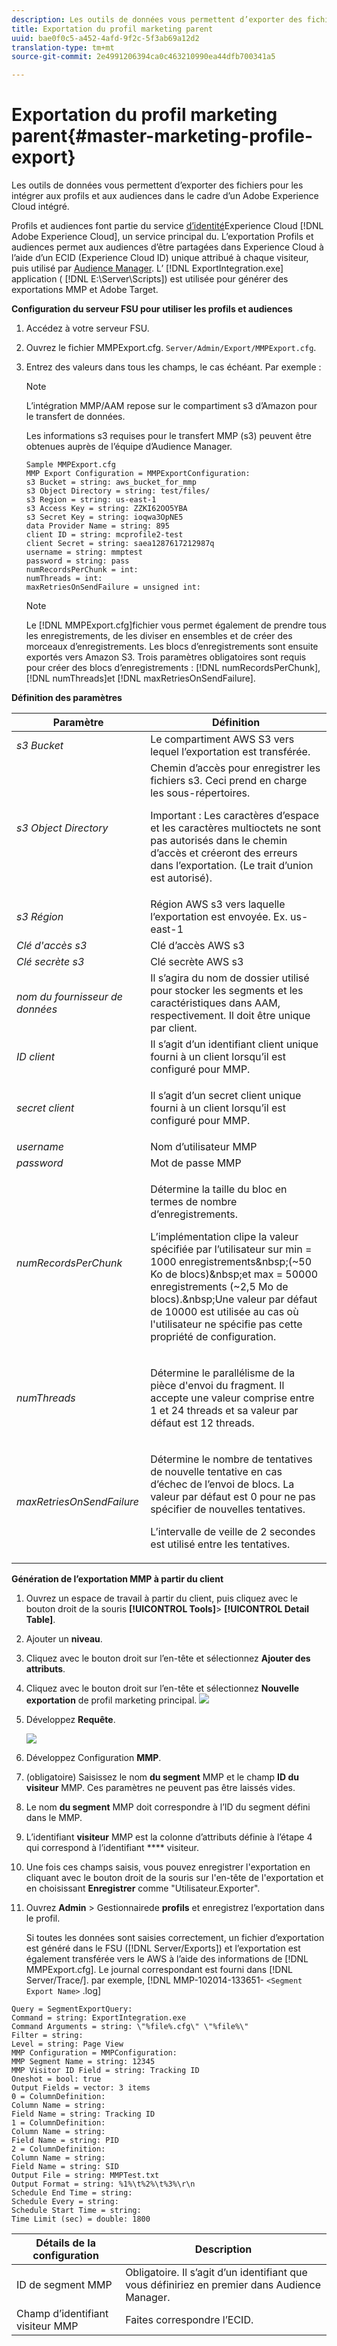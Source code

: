 ```yaml
---
description: Les outils de données vous permettent d’exporter des fichiers afin de les intégrer à l’exportation des profils et des audiences dans le cadre d’une intégration d’Adobe Experience Cloud.
title: Exportation du profil marketing parent
uuid: bae0f0c5-a452-4afd-9f2c-5f3ab69a12d2
translation-type: tm+mt
source-git-commit: 2e4991206394ca0c463210990ea44dfb700341a5

---
```



# Exportation du profil marketing parent{#master-marketing-profile-export}

Les outils de données vous permettent d’exporter des fichiers pour les intégrer aux profils et aux audiences dans le cadre d’un Adobe Experience Cloud intégré.

<!-- <a id="section_731922BC8628479198A41EF3EA72F2FF"></a> -->

Profils et audiences font partie du service [d’identité](https://docs.adobe.com/content/help/en/id-service/using/home.html)Experience Cloud [!DNL Adobe Experience Cloud], un service principal du. L’exportation Profils et audiences permet aux audiences d’être partagées dans Experience Cloud à l’aide d’un ECID (Experience Cloud ID) unique attribué à chaque visiteur, puis utilisé par [Audience Manager](https://docs.adobe.com/content/help/en/audience-manager/user-guide/aam-home.html). L’ [!DNL ExportIntegration.exe] application ( [!DNL E:\Server\Scripts]) est utilisée pour générer des exportations MMP et Adobe Target.

**Configuration du serveur FSU pour utiliser les profils et audiences**

1. Accédez à votre serveur FSU.
1. Ouvrez le fichier MMPExport.cfg. `Server/Admin/Export/MMPExport.cfg`.
1. Entrez des valeurs dans tous les champs, le cas échéant. Par exemple :

   >[!NOTE]
   >
   >L’intégration MMP/AAM repose sur le compartiment s3 d’Amazon pour le transfert de données.
   >
   >
   >Les informations s3 requises pour le transfert MMP (s3) peuvent être obtenues auprès de l’équipe d’Audience Manager.

   ```
   Sample MMPExport.cfg
   MMP Export Configuration = MMPExportConfiguration: 
   s3 Bucket = string: aws_bucket_for_mmp 
   s3 Object Directory = string: test/files/ 
   s3 Region = string: us-east-1 
   s3 Access Key = string: ZZKI62OO5YBA 
   s3 Secret Key = string: ioqwa3OpNE5 
   data Provider Name = string: 895 
   client ID = string: mcprofile2-test 
   client Secret = string: saea1287617212987q 
   username = string: mmptest 
   password = string: pass 
   numRecordsPerChunk = int:  
   numThreads = int:  
   maxRetriesOnSendFailure = unsigned int:
   ```

   >[!NOTE]
   >
   >Le [!DNL MMPExport.cfg]fichier vous permet également de prendre tous les enregistrements, de les diviser en ensembles et de créer des morceaux d’enregistrements. Les blocs d’enregistrements sont ensuite exportés vers Amazon S3. Trois paramètres obligatoires sont requis pour créer des blocs d’enregistrements : [!DNL numRecordsPerChunk], [!DNL numThreads]et [!DNL maxRetriesOnSendFailure].

**Définition des paramètres**

<table id="table_DDEFBC45895A4663973F9C2EB9052FEF"> 
 <thead> 
  <tr> 
   <th colname="col1" class="entry"> Paramètre </th> 
   <th colname="col2" class="entry"> Définition </th> 
  </tr> 
 </thead>
 <tbody> 
  <tr> 
   <td colname="col1"> <i>s3 Bucket</i> </td> 
   <td colname="col2"> Le compartiment AWS S3 vers lequel l’exportation est transférée. </td> 
  </tr> 
  <tr> 
   <td colname="col1"> <i>s3 Object Directory</i> </td> 
   <td colname="col2"> Chemin d’accès pour enregistrer les fichiers s3. Ceci prend en charge les sous-répertoires. <p> <p>Important :  Les caractères d’espace et les caractères multioctets ne sont pas autorisés dans le chemin d’accès et créeront des erreurs dans l’exportation. (Le trait d’union est autorisé). </p> </p> </td> 
  </tr> 
  <tr> 
   <td colname="col1"> <i>s3 Région</i> </td> 
   <td colname="col2"> Région AWS s3 vers laquelle l’exportation est envoyée. Ex. us-east-1 </td> 
  </tr> 
  <tr> 
   <td colname="col1"> <i>Clé d'accès s3</i> </td> 
   <td colname="col2"> Clé d’accès AWS s3 </td> 
  </tr> 
  <tr> 
   <td colname="col1"> <i>Clé secrète s3</i> </td> 
   <td colname="col2"> Clé secrète AWS s3 </td> 
  </tr> 
  <tr> 
   <td colname="col1"> <i>nom du fournisseur de données</i> </td> 
   <td colname="col2"> Il s’agira du nom de dossier utilisé pour stocker les segments et les caractéristiques dans AAM, respectivement. Il doit être unique par client. </td> 
  </tr> 
  <tr> 
   <td colname="col1"> <i>ID client</i> </td> 
   <td colname="col2"> Il s’agit d’un identifiant client unique fourni à un client lorsqu’il est configuré pour MMP. </td> 
  </tr> 
  <tr> 
   <td colname="col1"> <i>secret client</i> </td> 
   <td colname="col2"> <p><i></i>Il s’agit d’un secret client unique fourni à un client lorsqu’il est configuré pour MMP. </p> </td> 
  </tr> 
  <tr> 
   <td colname="col1"> <i>username</i> </td> 
   <td colname="col2"> Nom d’utilisateur MMP </td> 
  </tr> 
  <tr> 
   <td colname="col1"> <i>password</i> </td> 
   <td colname="col2"> Mot de passe MMP </td> 
  </tr> 
  <tr> 
   <td colname="col1"> <i>numRecordsPerChunk</i> </td> 
   <td colname="col2"> <p>Détermine la taille du bloc en termes de nombre d’enregistrements. </p> <p>L’implémentation clipe la valeur spécifiée par l’utilisateur sur min = 1000 enregistrements&amp;nbsp;(~50 Ko de blocs)&amp;nbsp;et max = 50000 enregistrements (~2,5 Mo de blocs).&amp;nbsp;Une valeur par défaut de 10000 est utilisée au cas où l'utilisateur ne spécifie pas cette propriété de configuration. </p> </td> 
  </tr> 
  <tr> 
   <td colname="col1"> <i>numThreads</i> </td> 
   <td colname="col2"> <p>Détermine le parallélisme de la pièce d'envoi du fragment. Il accepte une valeur comprise entre 1 et 24 threads et sa valeur par défaut est 12 threads. </p> </td> 
  </tr> 
  <tr> 
   <td colname="col1"> <i>maxRetriesOnSendFailure</i> </td> 
   <td colname="col2"> <p>Détermine le nombre de tentatives de nouvelle tentative en cas d’échec de l’envoi de blocs. La valeur par défaut est 0 pour ne pas spécifier de nouvelles tentatives. </p> <p>L’intervalle de veille de 2 secondes est utilisé entre les tentatives. </p> </td> 
  </tr> 
 </tbody> 
</table>

**Génération de l’exportation MMP à partir du client**

1. Ouvrez un espace de travail à partir du client, puis cliquez avec le bouton droit de la souris **[!UICONTROL Tools]**> **[!UICONTROL Detail Table]**.
1. Ajouter un **niveau**.
1. Cliquez avec le bouton droit sur l’en-tête et sélectionnez **Ajouter des attributs**.
1. Cliquez avec le bouton droit sur l’en-tête et sélectionnez **Nouvelle exportation** de profil marketing principal. ![](assets/mmp_mmp_export.png)
1. Développez **Requête**.

   ![](assets/mmp_mmp_query.png)

1. Développez Configuration **MMP**.
1. (obligatoire) Saisissez le nom **du segment** MMP et le champ **ID du visiteur** MMP. Ces paramètres ne peuvent pas être laissés vides.
1. Le nom **du segment** MMP doit correspondre à l’ID du segment défini dans le MMP.
1. L’identifiant **visiteur** MMP est la colonne d’attributs définie à l’étape 4 qui correspond à l’identifiant **** visiteur.
1. Une fois ces champs saisis, vous pouvez enregistrer l&#39;exportation en cliquant avec le bouton droit de la souris sur l&#39;en-tête de l&#39;exportation et en choisissant **Enregistrer** comme &quot;Utilisateur\.Exporter&quot;.
1. Ouvrez **Admin** > Gestionnairede **profils** et enregistrez l’exportation dans le profil.

   Si toutes les données sont saisies correctement, un fichier d’exportation est généré dans le FSU ([!DNL Server/Exports]) et l’exportation est également transférée vers le AWS à l’aide des informations de [!DNL MMPExport.cfg]. Le journal correspondant est fourni dans [!DNL Server/Trace/]. par exemple, [!DNL MMP-102014-133651- `<Segment Export Name>` .log]

```
Query = SegmentExportQuery: 
Command = string: ExportIntegration.exe 
Command Arguments = string: \"%file%.cfg\" \"%file%\" 
Filter = string: 
Level = string: Page View 
MMP Configuration = MMPConfiguration: 
MMP Segment Name = string: 12345 
MMP Visitor ID Field = string: Tracking ID 
Oneshot = bool: true 
Output Fields = vector: 3 items 
0 = ColumnDefinition: 
Column Name = string: 
Field Name = string: Tracking ID 
1 = ColumnDefinition: 
Column Name = string: 
Field Name = string: PID 
2 = ColumnDefinition: 
Column Name = string: 
Field Name = string: SID 
Output File = string: MMPTest.txt 
Output Format = string: %1%\t%2%\t%3%\r\n 
Schedule End Time = string: 
Schedule Every = string: 
Schedule Start Time = string: 
Time Limit (sec) = double: 1800 
```

| Détails de la configuration | Description |
|---|---|
| ID de segment MMP | Obligatoire. Il s’agit d’un identifiant que vous définiriez en premier dans Audience Manager. |
| Champ d’identifiant visiteur MMP | Faites correspondre l’ECID. |

